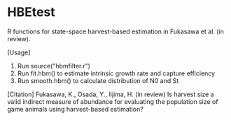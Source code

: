 # HBEtest

R functions for state-space harvest-based estimation in Fukasawa et al. (in review).

[Usage]
1. Run source("hbmfilter.r")
2. Run fit.hbm() to estimate intrinsic growth rate and capture efficiency
3. Run smooth.hbm() to calculate distribution of N0 and St

[Citation]
Fukasawa, K., Osada, Y., Iijima, H. (in review) Is harvest size a valid indirect measure of abundance for evaluating the population size of game animals using harvest-based estimation?
